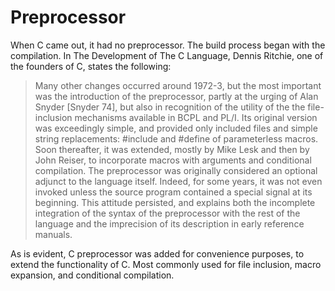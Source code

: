 # Preprocessor

When C came out, it had no preprocessor. The build process began with the compilation. In The Development of The C Language, Dennis Ritchie, one of the founders of C, states the following:

> Many other changes occurred around 1972-3, but the most important was the introduction of the preprocessor, partly at the urging of Alan Snyder \[Snyder 74], but also in recognition of the utility of the the file-inclusion mechanisms available in BCPL and PL/I. Its original version was exceedingly simple, and provided only included files and simple string replacements: #include and #define of parameterless macros. Soon thereafter, it was extended, mostly by Mike Lesk and then by John Reiser, to incorporate macros with arguments and conditional compilation. The preprocessor was originally considered an optional adjunct to the language itself. Indeed, for some years, it was not even invoked unless the source program contained a special signal at its beginning. This attitude persisted, and explains both the incomplete integration of the syntax of the preprocessor with the rest of the language and the imprecision of its description in early reference manuals.

As is evident, C preprocessor was added for convenience purposes, to extend the functionality of C. Most commonly used for file inclusion, macro expansion, and conditional compilation.&#x20;
